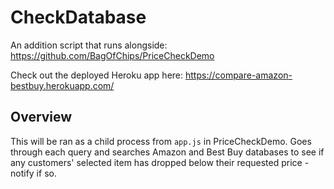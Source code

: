 # CheckDatabase

An addition script that runs alongside: https://github.com/BagOfChips/PriceCheckDemo

Check out the deployed Heroku app here: https://compare-amazon-bestbuy.herokuapp.com/

## Overview

This will be ran as a child process from `app.js` in PriceCheckDemo.
Goes through each query and searches Amazon and Best Buy databases to see if any customers' selected item has dropped below their requested price - notify if so.


